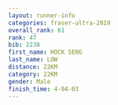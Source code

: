 ```yaml
---
layout: runner-info 
categories: fraser-ultra-2019 
overall_rank: 61
rank: 47
bib: 2238
first_name: HOCK SENG
last_name: LOW
distance: 22KM
category: 22KM
gender: Male
finish_time: 4-04-03
---
```

